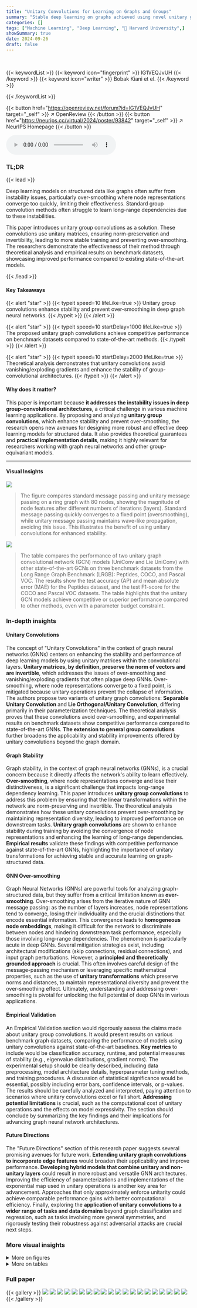 ```yaml
---
title: "Unitary Convolutions for Learning on Graphs and Groups"
summary: "Stable deep learning on graphs achieved using novel unitary group convolutions, preventing over-smoothing and enhancing model robustness."
categories: []
tags: ["Machine Learning", "Deep Learning", "🏢 Harvard University",]
showSummary: true
date: 2024-09-26
draft: false
---
```


<br>

{{< keywordList >}}
{{< keyword icon="fingerprint" >}} lG1VEQJvUH {{< /keyword >}}
{{< keyword icon="writer" >}} Bobak Kiani et el. {{< /keyword >}}
 
{{< /keywordList >}}

{{< button href="https://openreview.net/forum?id=lG1VEQJvUH" target="_self" >}}
↗ OpenReview
{{< /button >}}
{{< button href="https://neurips.cc/virtual/2024/poster/93842" target="_self" >}}
↗ NeurIPS Homepage
{{< /button >}}


<audio controls>
    <source src="https://ai-paper-reviewer.com/lG1VEQJvUH/podcast.wav" type="audio/wav">
    Your browser does not support the audio element.
</audio>


### TL;DR


{{< lead >}}

Deep learning models on structured data like graphs often suffer from instability issues, particularly over-smoothing where node representations converge too quickly, limiting their effectiveness.  Standard group convolution methods often struggle to learn long-range dependencies due to these instabilities.



This paper introduces unitary group convolutions as a solution.  These convolutions use unitary matrices, ensuring norm-preservation and invertibility, leading to more stable training and preventing over-smoothing. The researchers demonstrate the effectiveness of their method through theoretical analysis and empirical results on benchmark datasets, showcasing improved performance compared to existing state-of-the-art models.

{{< /lead >}}


#### Key Takeaways

{{< alert "star" >}}
{{< typeit speed=10 lifeLike=true >}} Unitary group convolutions enhance stability and prevent over-smoothing in deep graph neural networks. {{< /typeit >}}
{{< /alert >}}

{{< alert "star" >}}
{{< typeit speed=10 startDelay=1000 lifeLike=true >}} The proposed unitary graph convolutions achieve competitive performance on benchmark datasets compared to state-of-the-art methods. {{< /typeit >}}
{{< /alert >}}

{{< alert "star" >}}
{{< typeit speed=10 startDelay=2000 lifeLike=true >}} Theoretical analysis demonstrates that unitary convolutions avoid vanishing/exploding gradients and enhance the stability of group-convolutional architectures. {{< /typeit >}}
{{< /alert >}}

#### Why does it matter?
This paper is important because **it addresses the instability issues in deep group-convolutional architectures**, a critical challenge in various machine learning applications. By proposing and analyzing **unitary group convolutions**, which enhance stability and prevent over-smoothing, the research opens new avenues for designing more robust and effective deep learning models for structured data.  It also provides theoretical guarantees and **practical implementation details**, making it highly relevant for researchers working with graph neural networks and other group-equivariant models.

------
#### Visual Insights



![](https://ai-paper-reviewer.com/lG1VEQJvUH/figures_3_1.jpg)

> The figure compares standard message passing and unitary message passing on a ring graph with 80 nodes, showing the magnitude of node features after different numbers of iterations (layers). Standard message passing quickly converges to a fixed point (oversmoothing), while unitary message passing maintains wave-like propagation, avoiding this issue.  This illustrates the benefit of using unitary convolutions for enhanced stability.





![](https://ai-paper-reviewer.com/lG1VEQJvUH/tables_4_1.jpg)

> The table compares the performance of two unitary graph convolutional network (GCN) models (UniConv and Lie UniConv) with other state-of-the-art GCNs on three benchmark datasets from the Long Range Graph Benchmark (LRGB): Peptides, COCO, and Pascal VOC.  The results show the test accuracy (AP) and mean absolute error (MAE) for the Peptides dataset, and the test F1-score for the COCO and Pascal VOC datasets.  The table highlights that the unitary GCN models achieve competitive or superior performance compared to other methods, even with a parameter budget constraint.





### In-depth insights


#### Unitary Convolutions
The concept of "Unitary Convolutions" in the context of graph neural networks (GNNs) centers on enhancing the stability and performance of deep learning models by using unitary matrices within the convolutional layers.  **Unitary matrices, by definition, preserve the norm of vectors and are invertible**, which addresses the issues of over-smoothing and vanishing/exploding gradients that often plague deep GNNs. Over-smoothing, where node representations converge to a fixed point, is mitigated because unitary operations prevent the collapse of information.  The authors propose two variants of unitary graph convolutions: **Separable Unitary Convolution** and **Lie Orthogonal/Unitary Convolution**, differing primarily in their parameterization techniques.  The theoretical analysis proves that these convolutions avoid over-smoothing, and experimental results on benchmark datasets show competitive performance compared to state-of-the-art GNNs.  **The extension to general group convolutions** further broadens the applicability and stability improvements offered by unitary convolutions beyond the graph domain.

#### Graph Stability
Graph stability, in the context of graph neural networks (GNNs), is a crucial concern because it directly affects the network's ability to learn effectively.  **Over-smoothing**, where node representations converge and lose their distinctiveness, is a significant challenge that impacts long-range dependency learning. This paper introduces **unitary group convolutions** to address this problem by ensuring that the linear transformations within the network are norm-preserving and invertible.  The theoretical analysis demonstrates how these unitary convolutions prevent over-smoothing by maintaining representation diversity, leading to improved performance on downstream tasks.  **Unitary graph convolutions** are shown to enhance stability during training by avoiding the convergence of node representations and enhancing the learning of long-range dependencies.  **Empirical results** validate these findings with competitive performance against state-of-the-art GNNs, highlighting the importance of unitary transformations for achieving stable and accurate learning on graph-structured data.

#### GNN Over-smoothing
Graph Neural Networks (GNNs) are powerful tools for analyzing graph-structured data, but they suffer from a critical limitation known as **over-smoothing**.  Over-smoothing arises from the iterative nature of GNN message passing: as the number of layers increases, node representations tend to converge, losing their individuality and the crucial distinctions that encode essential information.  This convergence leads to **homogeneous node embeddings**, making it difficult for the network to discriminate between nodes and hindering downstream task performance, especially those involving long-range dependencies. The phenomenon is particularly acute in deep GNNs. Several mitigation strategies exist, including architectural modifications (skip connections, residual connections), and input graph perturbations.  However, a **principled and theoretically grounded approach** is crucial.  This often involves careful design of the message-passing mechanism or leveraging specific mathematical properties, such as the use of **unitary transformations** which preserve norms and distances, to maintain representational diversity and prevent the over-smoothing effect.  Ultimately, understanding and addressing over-smoothing is pivotal for unlocking the full potential of deep GNNs in various applications.

#### Empirical Validation
An Empirical Validation section would rigorously assess the claims made about unitary group convolutions.  It would present results on various benchmark graph datasets, comparing the performance of models using unitary convolutions against state-of-the-art baselines.  **Key metrics** to include would be classification accuracy, runtime, and potential measures of stability (e.g., eigenvalue distributions, gradient norms).  The experimental setup should be clearly described, including data preprocessing, model architecture details, hyperparameter tuning methods, and training procedures.  A discussion of statistical significance would be essential, possibly including error bars, confidence intervals, or p-values.  The results should be carefully analyzed and interpreted, paying attention to scenarios where unitary convolutions excel or fall short.   **Addressing potential limitations** is crucial, such as the computational cost of unitary operations and the effects on model expressivity.  The section should conclude by summarizing the key findings and their implications for advancing graph neural network architectures.

#### Future Directions
The "Future Directions" section of this research paper suggests several promising avenues for future work.  **Extending unitary graph convolutions to incorporate edge features** would broaden their applicability and improve performance.  **Developing hybrid models that combine unitary and non-unitary layers** could result in more robust and versatile GNN architectures.  Improving the efficiency of parameterizations and implementations of the exponential map used in unitary operations is another key area for advancement.  Approaches that only approximately enforce unitarity could achieve comparable performance gains with better computational efficiency. Finally, exploring the **application of unitary convolutions to a wider range of tasks and data domains** beyond graph classification and regression, such as tasks involving more general symmetries, and rigorously testing their robustness against adversarial attacks are crucial next steps.


### More visual insights

<details>
<summary>More on figures
</summary>


![](https://ai-paper-reviewer.com/lG1VEQJvUH/figures_7_1.jpg)

> This figure compares standard message passing with unitary message passing on a ring graph with 80 nodes.  It shows how standard message passing quickly converges to a fixed point (oversmoothing), while unitary message passing exhibits wave-like behavior, demonstrating its ability to avoid oversmoothing and propagate information more effectively.


![](https://ai-paper-reviewer.com/lG1VEQJvUH/figures_27_1.jpg)

> This figure compares standard linear message passing and unitary message passing on a ring graph with 80 nodes.  It illustrates how standard message passing converges quickly to a fixed point (oversmoothing), while unitary message passing exhibits a wave-like propagation of information, preventing oversmoothing.


![](https://ai-paper-reviewer.com/lG1VEQJvUH/figures_28_1.jpg)

> This figure compares the performance of various graph neural network architectures on the MUTAG dataset as the number of layers increases.  The x-axis shows the number of layers, and the y-axis shows the test accuracy. The Unitary GCN (U-GCN) maintains its accuracy across the different numbers of layers, while the other architectures (GCN, GIN, GAT) show a significant drop in accuracy with increasing depth, indicating an over-smoothing phenomenon. This highlights the advantage of unitary convolutions in preventing over-smoothing in deep GNNs.


![](https://ai-paper-reviewer.com/lG1VEQJvUH/figures_29_1.jpg)

> This figure compares standard linear message passing with unitary message passing.  It uses a ring graph with 80 nodes to illustrate the difference in how messages propagate. The standard message passing converges to a fixed point (oversmoothing), while unitary message passing shows a wave-like propagation behavior which avoids oversmoothing.


</details>




<details>
<summary>More on tables
</summary>


![](https://ai-paper-reviewer.com/lG1VEQJvUH/tables_7_1.jpg)
> This table compares the performance of two proposed unitary graph convolutional network (GCN) models, UniGCN and Lie UniGCN, against several other state-of-the-art GCN models on four benchmark datasets from the Long Range Graph Benchmark (LRGB) [DRG+22].  The results show test accuracy (AP) and mean absolute error (MAE) for two peptide datasets (Peptides-Func and Peptides-Struct), and test F1 scores for COCO and PASCAL VOC datasets.  The table highlights the competitive performance of the proposed unitary models and notes that the models are designed to have a maximum of 500,000 parameters.  Details of hyperparameters and training procedures are provided in Appendix G.

![](https://ai-paper-reviewer.com/lG1VEQJvUH/tables_8_1.jpg)
> This table compares the performance of Unitary Graph Convolutional Networks (GCNs) using two different types of unitary convolutions (UniConv and Lie UniConv) against other state-of-the-art GNN architectures on several heterophilous graph datasets. Heterophilous datasets are characterized by the presence of nodes with dissimilar labels that are connected together. The table presents the test accuracy, along with confidence intervals, for each method on each dataset.  The results demonstrate that the unitary GCN models achieve competitive performance compared to other methods.

![](https://ai-paper-reviewer.com/lG1VEQJvUH/tables_25_1.jpg)
> The table compares the performance of two proposed unitary graph convolutional networks (UniGCN and LieUniGCN) with other state-of-the-art Graph Neural Networks (GNNs) on several benchmark datasets from the Long Range Graph Benchmark (LRGB).  The results show that the proposed unitary GCN models perform competitively with or even surpass the existing methods across several evaluation metrics.

![](https://ai-paper-reviewer.com/lG1VEQJvUH/tables_25_2.jpg)
> The table compares the performance of two variants of unitary graph convolutional networks (UniConv and Lie UniConv) against other state-of-the-art GNNs on benchmark datasets from the Long Range Graph Benchmark (LRGB).  The metrics used are Test AP (Average Precision), Test MAE (Mean Absolute Error), and Test F1 (F1-score). The results highlight the competitive performance of the unitary GCN architectures, especially considering a parameter budget constraint.

![](https://ai-paper-reviewer.com/lG1VEQJvUH/tables_28_1.jpg)
> The table compares the performance of Unitary GCN (with Lie UniConv layers) against other Graph Neural Network (GNN) architectures on four datasets from the TUDataset benchmark.  The performance metric is Test Average Precision (AP).  A 'Wide Unitary GCN' is also included, where the number of parameters is adjusted to be comparable to standard GCNs.

![](https://ai-paper-reviewer.com/lG1VEQJvUH/tables_29_1.jpg)
> This table compares the performance of two variants of unitary graph convolutional networks (UniConv and Lie UniConv) against other state-of-the-art Graph Neural Networks (GNNs) on several benchmark datasets from the Long Range Graph Benchmark (LRGB).  The results show the test accuracy and mean absolute error for peptide function classification, peptide structure regression, and node classification tasks on COCO and Pascal VOC datasets.  The table highlights the competitive performance of the unitary GCNs, especially considering a parameter budget constraint.

![](https://ai-paper-reviewer.com/lG1VEQJvUH/tables_30_1.jpg)
> The table compares the performance of two variants of unitary graph convolutional networks (UniConv and LieUniConv) against other state-of-the-art Graph Neural Networks (GNNs) on benchmark datasets from the Long Range Graph Benchmark (LRGB).  The results show the test accuracy (AP) and mean absolute error (MAE) for peptide function and structure prediction tasks, and test F1 scores for object detection tasks. The unitary GCN models achieve competitive performance, demonstrating the effectiveness of the proposed method in improving stability and long-range dependency learning.

![](https://ai-paper-reviewer.com/lG1VEQJvUH/tables_30_2.jpg)
> This table compares the performance of Unitary Graph Convolutional Networks (GCNs) using two different types of unitary convolutions (UniConv and LieUniConv) against other state-of-the-art GCN architectures on four datasets from the Long Range Graph Benchmark (LRGB).  The results are presented in terms of Test Average Precision (AP) and Test Mean Absolute Error (MAE) for the Peptides datasets and Test F1 score for the COCO and Pascal VOC datasets.  The table highlights that the unitary GCNs achieve competitive performance with other models, while staying within a specified parameter budget.

![](https://ai-paper-reviewer.com/lG1VEQJvUH/tables_31_1.jpg)
> The table shows the hyperparameters used for training different models on the TU datasets.  For each dataset (ENZYMES, IMDB-BINARY, MUTAG, PROTEINS), the table lists the learning rate, dropout rate, number of convolutional layers, hidden dimension, positional encoding scheme (PE/SE), whether edge features were used, batch size, and number of epochs.  Different hyperparameter settings were used for the unitary GCN and Lie unitary GCN models.

![](https://ai-paper-reviewer.com/lG1VEQJvUH/tables_31_2.jpg)
> The table compares the performance of Unitary GCN with two different convolution methods (UniConv and Lie UniConv) against other state-of-the-art Graph Neural Network (GNN) architectures on four datasets from the Long Range Graph Benchmark (LRGB).  The results show the test accuracy and mean absolute error (MAE) for each model, demonstrating that the Unitary GCN performs competitively with existing models while remaining within a specified parameter budget.

![](https://ai-paper-reviewer.com/lG1VEQJvUH/tables_32_1.jpg)
> This table compares the performance of Unitary Graph Convolutional Networks (GCNs) with two different types of unitary convolution layers (UniConv and Lie UniConv) against other state-of-the-art GCN architectures on the Long Range Graph Benchmark (LRGB) datasets. The results are presented in terms of test accuracy and mean absolute error (MAE).  The table highlights that the Unitary GCN models achieve competitive or better performance than other models, emphasizing the effectiveness of the unitary convolutions in improving the stability and performance of GCNs.

</details>




### Full paper

{{< gallery >}}
<img src="https://ai-paper-reviewer.com/lG1VEQJvUH/1.png" class="grid-w50 md:grid-w33 xl:grid-w25" />
<img src="https://ai-paper-reviewer.com/lG1VEQJvUH/2.png" class="grid-w50 md:grid-w33 xl:grid-w25" />
<img src="https://ai-paper-reviewer.com/lG1VEQJvUH/3.png" class="grid-w50 md:grid-w33 xl:grid-w25" />
<img src="https://ai-paper-reviewer.com/lG1VEQJvUH/4.png" class="grid-w50 md:grid-w33 xl:grid-w25" />
<img src="https://ai-paper-reviewer.com/lG1VEQJvUH/5.png" class="grid-w50 md:grid-w33 xl:grid-w25" />
<img src="https://ai-paper-reviewer.com/lG1VEQJvUH/6.png" class="grid-w50 md:grid-w33 xl:grid-w25" />
<img src="https://ai-paper-reviewer.com/lG1VEQJvUH/7.png" class="grid-w50 md:grid-w33 xl:grid-w25" />
<img src="https://ai-paper-reviewer.com/lG1VEQJvUH/8.png" class="grid-w50 md:grid-w33 xl:grid-w25" />
<img src="https://ai-paper-reviewer.com/lG1VEQJvUH/9.png" class="grid-w50 md:grid-w33 xl:grid-w25" />
<img src="https://ai-paper-reviewer.com/lG1VEQJvUH/10.png" class="grid-w50 md:grid-w33 xl:grid-w25" />
<img src="https://ai-paper-reviewer.com/lG1VEQJvUH/11.png" class="grid-w50 md:grid-w33 xl:grid-w25" />
<img src="https://ai-paper-reviewer.com/lG1VEQJvUH/12.png" class="grid-w50 md:grid-w33 xl:grid-w25" />
<img src="https://ai-paper-reviewer.com/lG1VEQJvUH/13.png" class="grid-w50 md:grid-w33 xl:grid-w25" />
<img src="https://ai-paper-reviewer.com/lG1VEQJvUH/14.png" class="grid-w50 md:grid-w33 xl:grid-w25" />
<img src="https://ai-paper-reviewer.com/lG1VEQJvUH/15.png" class="grid-w50 md:grid-w33 xl:grid-w25" />
<img src="https://ai-paper-reviewer.com/lG1VEQJvUH/16.png" class="grid-w50 md:grid-w33 xl:grid-w25" />
<img src="https://ai-paper-reviewer.com/lG1VEQJvUH/17.png" class="grid-w50 md:grid-w33 xl:grid-w25" />
<img src="https://ai-paper-reviewer.com/lG1VEQJvUH/18.png" class="grid-w50 md:grid-w33 xl:grid-w25" />
<img src="https://ai-paper-reviewer.com/lG1VEQJvUH/19.png" class="grid-w50 md:grid-w33 xl:grid-w25" />
<img src="https://ai-paper-reviewer.com/lG1VEQJvUH/20.png" class="grid-w50 md:grid-w33 xl:grid-w25" />
{{< /gallery >}}